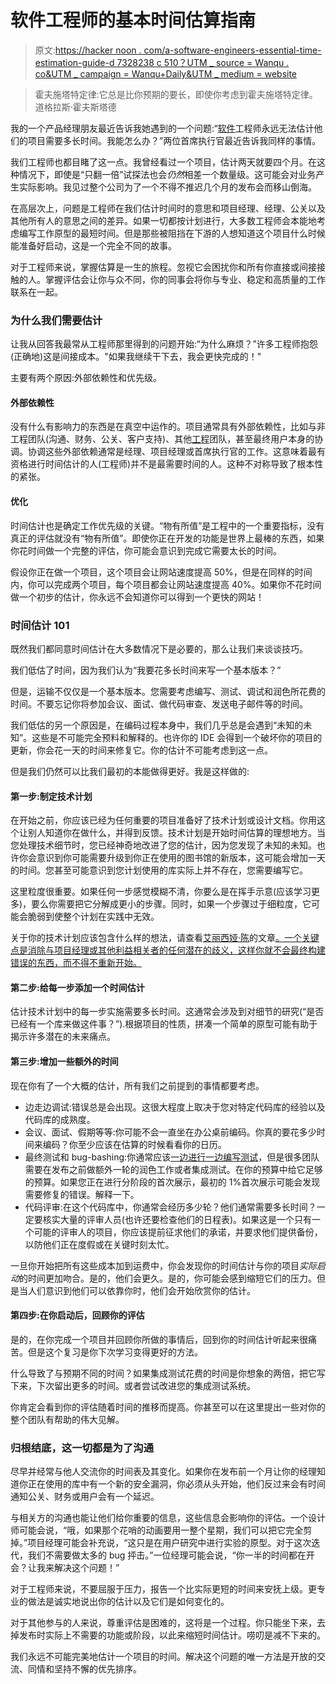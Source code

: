 # 软件工程师的基本时间估算指南

> 原文:[https://hacker noon . com/a-software-engineers-essential-time-estimation-guide-d 7328238 c 510？UTM _ source = Wanqu . co&UTM _ campaign = Wanqu+Daily&UTM _ medium = website](https://hackernoon.com/a-software-engineers-essential-time-estimation-guide-d7328238c510?utm_source=wanqu.co&utm_campaign=Wanqu+Daily&utm_medium=website)

> 霍夫施塔特定律:它总是比你预期的要长，即使你考虑到霍夫施塔特定律。道格拉斯·霍夫斯塔德

我的一个产品经理朋友最近告诉我她遇到的一个问题:“[软件](https://hackernoon.com/tagged/software?ref=hackernoon.com)工程师永远无法估计他们的项目需要多长时间。我能怎么办？”两位首席执行官最近告诉我同样的事情。

我们工程师也都目睹了这一点。我曾经看过一个项目，估计两天就要四个月。在这种情况下，即使是“只翻一倍”试探法也会*仍然*相差一个数量级。这可能会对业务产生实际影响。我见过整个公司为了一个不得不推迟几个月的发布会而移山倒海。

在高层次上，问题是工程师在我们估计时间时的意思和项目经理、经理、公关以及其他所有人的意思之间的差异。如果一切都按计划进行，大多数工程师会本能地考虑编写工作原型的最短时间。但是那些被阻挡在下游的人想知道这个项目什么时候能准备好启动，这是一个完全不同的故事。

对于工程师来说，掌握估算是一生的旅程。忽视它会困扰你和所有你直接或间接接触的人。掌握评估会让你与众不同，你的同事会将你与专业、稳定和高质量的工作联系在一起。

### 为什么我们需要估计

让我从回答我最常从工程师那里得到的问题开始:“为什么麻烦？”许多工程师抱怨(正确地)这是间接成本。"如果我继续干下去，我会更快完成的！"

主要有两个原因:外部依赖性和优先级。

#### 外部依赖性

没有什么有影响力的东西是在真空中运作的。项目通常具有外部依赖性，比如与非工程团队(沟通、财务、公关、客户支持)、其他[工程](https://hackernoon.com/tagged/engineering?ref=hackernoon.com)团队，甚至最终用户本身的协调。协调这些外部依赖通常是经理、项目经理或首席执行官的工作。这意味着最有资格进行时间估计的人(工程师)并不是最需要时间的人。这种不对称导致了根本性的紧张。

#### 优化

时间估计也是确定工作优先级的关键。“物有所值”是工程中的一个重要指标，没有真正的评估就没有“物有所值”。即使你正在开发的功能是世界上最棒的东西，如果你花时间做一个完整的评估，你可能会意识到完成它需要太长的时间。

假设你正在做一个项目，这个项目会让网站速度提高 50%，但是在同样的时间内，你可以完成两个项目，每个项目都会让网站速度提高 40%。如果你不花时间做一个初步的估计，你永远不会知道你可以得到一个更快的网站！

### 时间估计 101

既然我们都同意时间估计在大多数情况下是必要的，那么让我们来谈谈技巧。

我们低估了时间，因为我们认为“我要花多长时间来写一个基本版本？”

但是，运输不仅仅是一个基本版本。您需要考虑编写、测试、调试和润色所花费的时间。不要忘记你将参加会议、面试、做代码审查、发送电子邮件等的时间。

我们低估的另一个原因是，在编码过程本身中，我们几乎总是会遇到“未知的未知”。这些是不可能完全预料和解释的。也许你的 IDE 会得到一个破坏你的项目的更新，你会花一天的时间来修复它。你的估计不可能考虑到这一点。

但是我们仍然可以比我们最初的本能做得更好。我是这样做的:

#### 第一步:制定技术计划

在开始之前，你应该已经为任何重要的项目准备好了技术计划或设计文档。你用这个让别人知道你在做什么，并得到反馈。技术计划是开始时间估算的理想地方。当您处理技术细节时，您已经神奇地改进了您的估计，因为您发现了未知的未知。也许你会意识到你可能需要升级到你正在使用的图书馆的新版本，这可能会增加一天的时间。您甚至可能意识到您计划使用的库实际上并不存在，您需要编写它。

这里粒度很重要。如果任何一步感觉模糊不清，你要么是在挥手示意(应该学习更多)，要么你需要把它分解成更小的步骤。同时，如果一个步骤过于细粒度，它可能会脆弱到使整个计划在实践中无效。

关于你的技术计划应该包含什么样的想法，请查看[艾丽西娅·陈](https://medium.com/@owlishness?ref=hackernoon.com)的文章[。一个关键点是消除与项目经理或其他利益相关者的任何潜在的歧义，这样你就不会最终构建错误的东西，而不得不重新开始。](https://medium.com/@owlishness/what-do-you-mean-we-need-more-time-c4b7120aa707?ref=hackernoon.com)

#### 第二步:给每一步添加一个时间估计

估计技术计划中的每一步实施需要多长时间。这通常会涉及到对细节的研究(“是否已经有一个库来做这件事？”).根据项目的性质，拼凑一个简单的原型可能有助于揭示许多潜在的未来痛点。

#### 第三步:增加一些额外的时间

现在你有了一个大概的估计，所有我们之前提到的事情都要考虑。

*   边走边调试:错误总是会出现。这很大程度上取决于您对特定代码库的经验以及代码库的成熟度。
*   会议、面试、假期等等:你可能不会一直坐在办公桌前编码。你真的要花多少时间来编码？你至少应该在估算的时候看看你的日历。
*   最终测试和 bug-bashing:你通常应该[一边进行一边编写测试](https://hackernoon.com/treat-yourself-e55a7c522f71?ref=hackernoon.com)，但是很多团队需要在发布之前做额外一轮的润色工作或者集成测试。在你的预算中给它足够的预算。如果您正在进行分阶段的首次展示，最初的 1%首次展示可能会发现需要修复的错误。解释一下。
*   代码评审:在这个代码库中，你通常会经历多少轮？他们通常需要多长时间？一定要核实大量的评审人员(也许还要检查他们的日程表)。如果这是一个只有一个可能的评审人的项目，你应该提前征求他们的承诺，并要求他们提供备份，以防他们正在度假或在关键时刻太忙。

一旦你开始把所有这些成本加到运费中，你会发现你的时间估计与你的项目*实际启动*的时间更加吻合。是的，他们会更久。是的，你可能会感到缩短它们的压力。但是当人们意识到他们可以依靠你时，他们会开始欣赏你的估计。

#### 第四步:在你启动后，回顾你的评估

是的，在你完成一个项目并回顾你所做的事情后，回到你的时间估计听起来很痛苦。但是这个复习是你下次学习变得更好的方法。

什么导致了与预期不同的时间？如果集成测试花费的时间是你想象的两倍，把它写下来，下次留出更多的时间。或者尝试改进您的集成测试系统。

你肯定会看到你的评估随着时间的推移而提高。你甚至可以在这里提出一些对你的整个团队有帮助的伟大见解。

### 归根结底，这一切都是为了沟通

尽早并经常与他人交流你的时间表及其变化。如果你在发布前一个月让你的经理知道你正在使用的库中有一个新的安全漏洞，你必须从头开始，他们反过来会有时间通知公关、财务或用户会有一个延迟。

与相关方的沟通也能让他们给你重要的信息，这些信息会影响你的评估。一个设计师可能会说，“哦，如果那个花哨的动画要用一整个星期，我们可以把它完全剪掉。”项目经理可能会补充说，“这只是在用户研究中进行实验的原型。对于这次迭代，我们不需要做太多的 bug 抨击。”一位经理可能会说，“你一半的时间都在开会？让我来解决这个问题！”

对于工程师来说，不要屈服于压力，报告一个比实际更短的时间来安抚上级。更专业的做法是诚实地说出你的估计以及它们是如何变化的。

对于其他参与的人来说，尊重评估是困难的，这将是一个过程。你只能坐下来，去掉发布时实际上不需要的功能或阶段，以此来缩短时间估计。唠叨是减不下来的。

我们永远不可能完美地估计一个项目的时间。解决这个问题的唯一方法是开放的交流、同情和坚持不懈的优先排序。